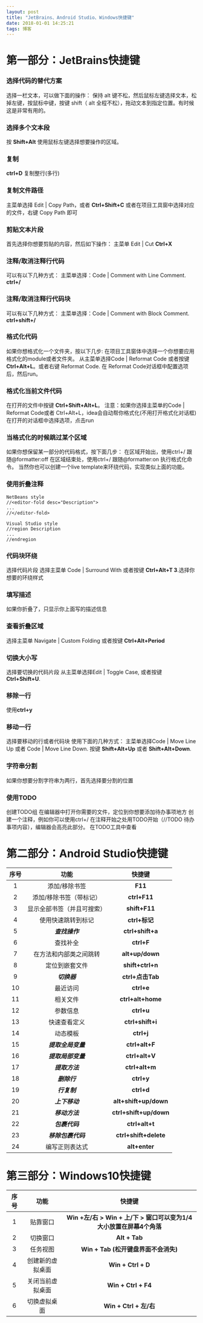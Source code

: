 ```yaml
---
layout: post
title: "JetBrains、Android Studio、Windows快捷键"
date: 2018-01-01 14:25:21 
tags: 博客
---
```



# 第一部分：JetBrains快捷键

### 选择代码的替代方案
选择一栏文本，可以做下面的操作：
保持 alt 键不松，然后鼠标左键选择文本，松掉左键，按鼠标中键，按键 shift（ alt 全程不松），拖动文本到指定位置。有时候这是非常有用的。

### 选择多个文本段
按 **Shift+Alt** 使用鼠标左键选择想要操作的区域。

### 复制
**ctrl+D** 复制整行(多行)

### 复制文件路径
主菜单选择 Edit | Copy Path，或者 **Ctrl+Shift+C** 或者在项目工具窗中选择对应的文件，右键 Copy Path 即可

### 剪贴文本片段
首先选择你想要剪贴的内容，然后如下操作：
主菜单 Edit | Cut
**Ctrl+X**

### 注释/取消注释行代码
可以有以下几种方式：
主菜单选择：Code | Comment with Line Comment.
**ctrl+/**

### 注释/取消注释行代码块
可以有以下几种方式：
主菜单选择：Code | Comment with Block Comment.
**ctrl+shift+/**

### 格式化代码
如果你想格式化一个文件夹，按以下几步:
在项目工具窗体中选择一个你想要应用格式化的module或者文件夹。
从主菜单选择Code | Reformat Code 或者按键 **Ctrl+Alt+L**。或者右键 Reformat Code.
在 Reformat Code对话框中配置选项后，然后run。

### 格式化当前文件代码
在打开的文件中按键 **Ctrl+Shift+Alt+L**。
注意：如果你选择主菜单的Code | Reformat Code或者 Ctrl+Alt+L，idea会自动帮你格式化(不用打开格式化对话框) 在打开的对话框中选择选项，点击run

### 当格式化的时候跳过某个区域
如果你想保留某一部分的代码格式，按下面几步：
在区域开始出，使用ctrl+/ 跟随@formatter:off
在区域结束处，使用ctrl+/ 跟随@formatter:on
执行格式化命令。
当然你也可以创建一个live template来环绕代码，实现类似上面的功能。

### 使用折叠注释
    NetBeans style
    //<editor-fold desc="Description">
    ...
    //</editor-fold>
    
    Visual Studio style
    //region Description
    ...
    //endregion

### 代码块环绕
选择代码片段
选择主菜单 Code | Surround With 或者按键 **Ctrl+Alt+T 3**.选择你想要的环绕样式

### 填写描述
如果你折叠了，只显示你上面写的描述信息

### 查看折叠区域
选择主菜单 Navigate | Custom Folding 或者按键 **Ctrl+Alt+Period**

### 切换大小写
选择要切换的代码片段
从主菜单选择Edit | Toggle Case, 或者按键 **Ctrl+Shift+U**.

### 移除一行
使用**ctrl+y**

### 移动一行
选择要移动的行或者代码块 使用下面的几种方式：
主菜单选择Code | Move Line Up 或者 Code | Move Line Down.
按键 **Shift+Alt+Up** 或者 **Shift+Alt+Down**.

### 字符串分割
如果你想要分割字符串为两行，首先选择要分割的位置

### 使用TODO
创建TODO组
在编辑器中打开你需要的文件，定位到你想要添加待办事项地方
创建一个注释，例如你可以使用ctrl+/
在注释开始之处用TODO开始（//TODO 待办事项内容），编辑器会高亮此部分。
在TODO工具中查看


# 第二部分：Android Studio快捷键

序号|功能|快捷键
:-:|:--:|:---:
1|添加/移除书签|**F11**
2|添加/移除书签（带标记）|**ctrl+F11**
3|显示全部书签（并且可搜索）|**shift+F11**
4|使用快速跳转到标记|**ctrl+标记**
5|***查找操作***|**ctrl+shift+a**
6|查找补全|**ctrl+F**
7|在方法和内部类之间跳转|**alt+up/down**
8|定位到嵌套文件|**shift+ctrl+n**
9|***切换器***|**ctrl+点击Tab**
10|最近访问|**ctrl+e**
11|相关文件|**ctrl+alt+home**
12|参数信息|**ctrl+u**
13|快速查看定义|**ctrl+shift+i**
14|动态模板|**ctrl+j**
15|***提取全局变量***|**ctrl+alt+F**
16|***提取局部变量***|**ctrl+alt+V**
17|***提取方法***|**ctrl+alt+m**
18|***删除行***|**ctrl+y**
19|***行复制***|**ctrl+d**
20|***上下移动***|**alt+shift+up/down**
21|***移动方法***|**ctrl+shift+up/down**
22|***包裹代码***|**ctrl+alt+t**
23|***移除包裹代码***|**ctrl+shift+delete**
24|编写正则表达式|**alt+enter**


# 第三部分：Windows10快捷键

序号|功能|快捷键
:-:|:--:|:---:
1|贴靠窗口|**Win +左/右 > Win + 上/下 > 窗口可以变为1/4大小放置在屏幕4个角落**
2|切换窗口|**Alt + Tab**
3|任务视图|**Win + Tab (松开键盘界面不会消失)**
4|创建新的虚拟桌面|**Win + Ctrl + D**
5|关闭当前虚拟桌面|**Win + Ctrl + F4**
6|切换虚拟桌面|**Win + Ctrl + 左/右**

